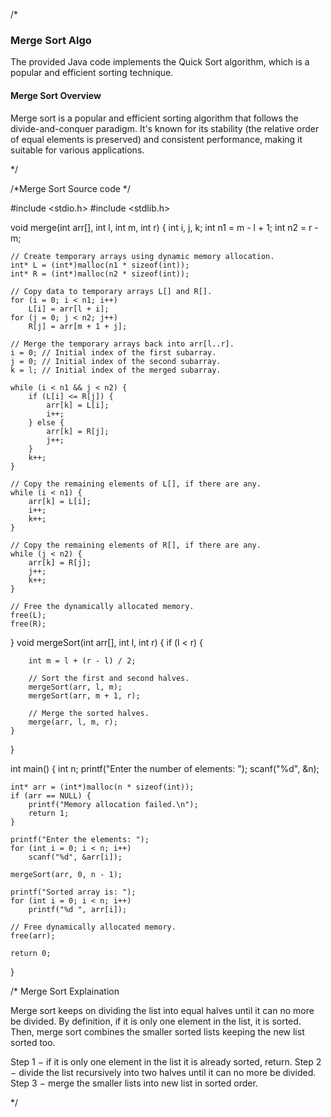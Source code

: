 /*

### Merge Sort Algo
The provided Java code implements the Quick Sort algorithm, which is a popular and efficient sorting technique.

#### Merge Sort Overview

Merge sort is a popular and efficient sorting algorithm that follows the divide-and-conquer paradigm. It's known for its stability (the relative order of equal elements is preserved) and consistent performance, making it suitable for various applications. 

*/

/*Merge Sort Source code  */

#include <stdio.h>
#include <stdlib.h>


void merge(int arr[], int l, int m, int r) {
    int i, j, k;
    int n1 = m - l + 1;
    int n2 = r - m;

    // Create temporary arrays using dynamic memory allocation.
    int* L = (int*)malloc(n1 * sizeof(int));
    int* R = (int*)malloc(n2 * sizeof(int));

    // Copy data to temporary arrays L[] and R[].
    for (i = 0; i < n1; i++)
        L[i] = arr[l + i];
    for (j = 0; j < n2; j++)
        R[j] = arr[m + 1 + j];

    // Merge the temporary arrays back into arr[l..r].
    i = 0; // Initial index of the first subarray.
    j = 0; // Initial index of the second subarray.
    k = l; // Initial index of the merged subarray.

    while (i < n1 && j < n2) {
        if (L[i] <= R[j]) {
            arr[k] = L[i];
            i++;
        } else {
            arr[k] = R[j];
            j++;
        }
        k++;
    }

    // Copy the remaining elements of L[], if there are any.
    while (i < n1) {
        arr[k] = L[i];
        i++;
        k++;
    }

    // Copy the remaining elements of R[], if there are any.
    while (j < n2) {
        arr[k] = R[j];
        j++;
        k++;
    }

    // Free the dynamically allocated memory.
    free(L);
    free(R);
}
void mergeSort(int arr[], int l, int r) {
    if (l < r) {
        
        int m = l + (r - l) / 2;

        // Sort the first and second halves.
        mergeSort(arr, l, m);
        mergeSort(arr, m + 1, r);

        // Merge the sorted halves.
        merge(arr, l, m, r);
    }
}

int main() {
    int n;
    printf("Enter the number of elements: ");
    scanf("%d", &n);

    int* arr = (int*)malloc(n * sizeof(int));
    if (arr == NULL) {
        printf("Memory allocation failed.\n");
        return 1;
    }

    printf("Enter the elements: ");
    for (int i = 0; i < n; i++)
        scanf("%d", &arr[i]);

    mergeSort(arr, 0, n - 1);

    printf("Sorted array is: ");
    for (int i = 0; i < n; i++)
        printf("%d ", arr[i]);

    // Free dynamically allocated memory.
    free(arr);

    return 0;
}


    

/*
Merge Sort Explaination

Merge sort keeps on dividing the list into equal halves until it can no more be divided. By definition, if it is only one element in the list, it is sorted. Then, merge sort combines the smaller sorted lists keeping the new list sorted too.

Step 1 − if it is only one element in the list it is already sorted, return.
Step 2 − divide the list recursively into two halves until it can no more be divided.
Step 3 − merge the smaller lists into new list in sorted order.

*/
